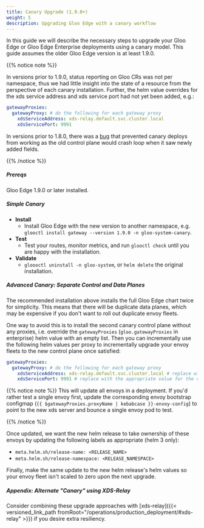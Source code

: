 ```yaml
---
title: Canary Upgrade (1.9.0+)
weight: 5
description: Upgrading Gloo Edge with a canary workflow
---
```


In this guide we will describe the necessary steps to upgrade your Gloo Edge or Gloo Edge Enterprise deployments using
a canary model. This guide assumes the older Gloo Edge version is at least 1.9.0.

{{% notice note %}}

In versions prior to 1.9.0, status reporting on Gloo CRs was not per namespace, thus we had little insight into the
state of a resource from the perspective of each canary installation. Further, the helm value overrides for the xds
service address and xds service port had not yet been added, e.g.:

```yaml
gatewayProxies:
  gatewayProxy: # do the following for each gateway proxy
    xdsServiceAddress: xds-relay.default.svc.cluster.local
    xdsServicePort: 9991
```

In versions prior to 1.8.0, there was a [bug](https://github.com/solo-io/gloo/issues/5030) that prevented canary deploys
from working as the old control plane would crash loop when it saw newly added fields.

{{% /notice %}}

##### Prereqs

Gloo Edge 1.9.0 or later installed.

##### Simple Canary

- **Install**
  - Install Gloo Edge with the new version to another namespace, e.g. `glooctl install gateway --version 1.9.0 -n gloo-system-canary`.
- **Test**
  - Test your routes, monitor metrics, and run `glooctl check` until you are happy with the installation.
- **Validate**
  - `gloooctl uninstall -n gloo-system`, or `helm delete` the original installation.

##### Advanced Canary: Separate Control and Data Planes

The recommended installation above installs the full Gloo Edge chart twice for simplicity. This means that there will
be duplicate data planes, which may be expensive if you don't want to roll out duplicate envoy fleets.

One way to avoid this is to install the second canary control plane without any proxies, i.e. override the 
`gatewayProxies` (`gloo.gatewayProxies` in enterprise) helm value with an empty list. Then you can incrementally use
the following helm values per proxy to incrementally upgrade your envoy fleets to the new control plane once satisfied:

```yaml
gatewayProxies:
  gatewayProxy: # do the following for each gateway proxy
    xdsServiceAddress: xds-relay.default.svc.cluster.local # replace with the appropriate value for the canary gloo svc
    xdsServicePort: 9991 # replace with the appropriate value for the canary gloo svc
```

{{% notice note %}}
This will update all envoys in a deployment. If you'd rather test a single envoy first, update the corresponding envoy
bootstrap configmap (`{{ $gatewayProxies.proxyName | kebabcase }}-envoy-config`) to point to the new xds server and
bounce a single envoy pod to test.

{{% /notice %}}

Once updated, we want the new helm release to take ownership of these envoys by updating the following labels as
appropriate (helm 3 only):

- `meta.helm.sh/release-name: <RELEASE_NAME>`
- `meta.helm.sh/release-namespace: <RELEASE_NAMESPACE>`

Finally, make the same update to the new helm release's helm values so your envoy fleet isn't scaled to zero upon the
next upgrade.

##### Appendix: Alternate "Canary" using XDS-Relay

Consider combining these upgrade approaches with [xds-relay]({{< versioned_link_path fromRoot="/operations/production_deployment/#xds-relay" >}}) if you desire extra resiliency.